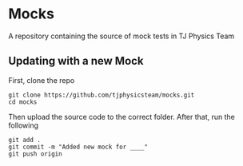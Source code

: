# Mocks
A repository containing the source of mock tests in TJ Physics Team

## Updating with a new Mock
First, clone the repo
```
git clone https://github.com/tjphysicsteam/mocks.git
cd mocks
```
Then upload the source code to the correct folder.
After that, run the following
```
git add .
git commit -m "Added new mock for ____"
git push origin
```
